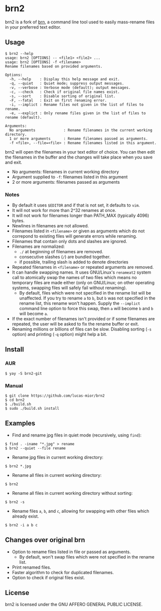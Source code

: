 # brn2
brn2 is a fork of [brn](https://github.com/nimaipatel/brn), a command line tool
used to easily mass-rename files in your preferred text editor.
 
## Usage
```
$ brn2 --help
usage: brn2 [OPTIONS] -- <file1> <file2> ...
usage: brn2 [OPTIONS] -f <filename>
Rename filenames based on provided arguments.

Options:
  -h, --help    : Display this help message and exit.
  -q, --quiet   : Quiet mode; suppress output messages.
  -v, --verbose : Verbose mode (default); output messages.
  -c, --check   : Check if original file names exist.
  -s, --sort    : Disable sorting of original list.
  -F, --fatal   : Exit on first renaming error.
  -i, --implict : Rename files not given in the list of files to rename.
  -e, --explict : Only rename files given in the list of files to rename (default).

Arguments:
  No arguments             : Rename filenames in the current working directory.
  1 or more arguments      : Rename filenames passed as arguments.
  -f <file>, --file=<file> : Rename filenames listed in this argument.
```

brn2 will open the filenames in your text editor of choice.
You can then edit the filenames in the buffer and the changes
will take place when you save and exit.
- No arguments: filenames in current working directory
- Argument supplied to `-f`: filenames listed in this argument
- 2 or more arguments: filenames passed as arguments

### Notes
- By default it uses `$EDITOR` and if that is not set, it defaults to `vim`.
- It will not work for more than 2^32 renames at once.
- It will not work for filenames longer than PATH_MAX (typically 4096) bytes.
- Newlines in filenames are not allowed.
- Filenames listed in `<filename>` or given as arguments which
  do not correpond to existing files will generate errors while renaming.
- Filenames that contain only dots and slashes are ignored.
- Filenames are normalized:
    * `./` at beginning of filenames are removed.
    * consecutive slashes (`/`) are bundled together.
    * if possible, trailing slash is added to denote directories
- Repeated filenames in `<filename>` or repeated arguments are removed.
- It can handle swapping names. It uses GNU/Linux's `renameat2` system call to
  atomically swap the names of two files which means no temporary files are made
  either (only on GNU/Linux; on other operating systems, swapping files will
  safely fail without renaming).
  * By default, files which were not specified in the rename list will be
    unaffected. If you try to rename `a` to `b`, but `b` was not specified in
    the rename list, this rename won't happen. Supply the `--implict` command
    line option to force this swap, then `a` will become `b` and `b` will become
    `a`.
- If the exact number of filenames isn't provided or if some filenames are
  repeated, the user will be asked to fix the rename buffer or exit.
- Renaming millions or billions of files can be slow. Disabling sorting
  (`-s` option) and printing (`-q` option) might help a bit.
 
## Install
 
### AUR
```
$ yay -S brn2-git
```

### Manual
```
$ git clone https://github.com/lucas-mior/brn2
$ cd brn2
$ ./build.sh
$ sudo ./build.sh install
```

## Examples
- Find and rename jpg files in quiet mode (recursively, using `find`):
```
$ find . -iname "*.jpg" > rename
$ brn2 --quiet --file rename
```
- Rename jpg files in current working directory:
```
$ brn2 *.jpg
```
- Rename all files in current working directory:
```
$ brn2
```
- Rename all files in current working directory without sorting:
```
$ brn2 -s
```
- Rename files `a`, `b`, and `c`,
  allowing for swapping with other files which already exist.
```
$ brn2 -i a b c
```
 
## Changes over original brn
- Option to rename files listed in file or passed as arguments.
  * By default, won't swap files which were not specified in the rename list.
- Print renamed files.
- Faster algorithm to check for duplicated filenames.
- Option to check if original files exist.
 
## License
brn2 is licensed under the GNU AFFERO GENERAL PUBLIC LICENSE.
